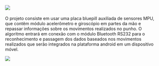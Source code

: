 ![](https://i.imgur.com/EOdQe06.png)
=============
O projeto consiste em usar uma placa bluepill auxiliada de sensores MPU, que contêm módulo acelerômetro e giroscópio em partes da mão e repassar informações sobre os movimentos realizados no punho. O algoritmo entrará em conexão com o módulo Bluetooth RS232 para o reconhecimento e passagem dos dados baseados nos movimentos realizados que serão integrados na plataforma android em um dispositivo móvel.

![](https://i.imgur.com/lMP1s20.png=1000x20)

